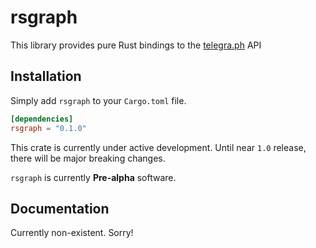 # rsgraph
This library provides pure Rust bindings to 
the [telegra.ph](https://telegra.ph/api) API


## Installation
Simply add `rsgraph` to your `Cargo.toml` file.

```toml
[dependencies]
rsgraph = "0.1.0"
```

This crate is currently under active 
development. Until near `1.0` release, there
will be major breaking changes.

`rsgraph` is currently __Pre-alpha__ software.


## Documentation
Currently non-existent. Sorry!